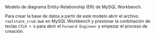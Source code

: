 Modelo de diagrama Entity-Relationship (ER) de MySQL Workbench.

Para crear la base de datos a partir de este modelo abrir el archivo `realstate_crud.mwb` en MySQL Workbench y presionar la conbinación de teclas `CTLR + G` para abrir el `Forward Engineer` y empezar el proceso de creación.
